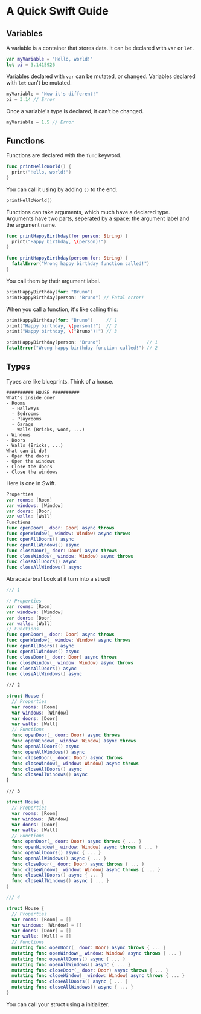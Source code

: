 # A Quick Swift Guide

## Variables

A variable is a container that stores data. It can be declared with `var` or `let`.

```swift
var myVariable = "Hello, world!"
let pi = 3.1415926
```

Variables declared with `var` can be mutated, or changed. Variables declared with `let` can't be mutated.

```swift
myVariable = "Now it's different!"
pi = 3.14 // Error
```

Once a variable's type is declared, it can't be changed.

```swift
myVariable = 1.5 // Error
```

## Functions

Functions are declared with the `func` keyword.

```swift
func printHelloWorld() {
  print("Hello, world!")
}
```

You can call it using by adding `()` to the end.

```swift
printHelloWorld()
```

Functions can take arguments, which much have a declared type. Arguments have two parts, seperated by a space: the argument label and the argument name.

```swift
func printHappyBirthday(for person: String) {
  print("Happy birthday, \(person)!")
}

func printHappyBirthday(person for: String) {
  fatalError("Wrong happy birthday function called!")
}
```

You call them by their argument label.

```swift
printHappyBirthday(for: "Bruno")
printHappyBirthday(person: "Bruno") // Fatal error!
```

When you call a function, it's like calling this:

```swift
printHappyBirthday(for: "Bruno")     // 1
print("Happy birthday, \(person)!")  // 2
print("Happy birthday, \("Bruno")!") // 3

printHappyBirthday(person: "Bruno")                 // 1
fatalError("Wrong happy birthday function called!") // 2
```

## Types

Types are like blueprints. Think of a house.

```
########## HOUSE ##########
What's inside one?
- Rooms
  - Hallways
  - Bedrooms
  - Playrooms
  - Garage
  - Walls (Bricks, wood, ...)
- Windows
- Doors
- Walls (Bricks, ...)
What can it do?
- Open the doors
- Open the windows
- Close the doors
- Close the windows
```

Here is one in Swift.

```swift
Properties
var rooms: [Room]
var windows: [Window]
var doors: [Door]
var walls: [Wall]
Functions
func openDoor(_ door: Door) async throws
func openWindow(_ window: Window) async throws
func openAllDoors() async
func openAllWindows() async
func closeDoor(_ door: Door) async throws
func closeWindow(_ window: Window) async throws
func closeAllDoors() async
func closeAllWindows() async
```

Abracadarbra! Look at it turn into a struct!

```swift
/// 1

// Properties
var rooms: [Room]
var windows: [Window]
var doors: [Door]
var walls: [Wall]
// Functions
func openDoor(_ door: Door) async throws
func openWindow(_ window: Window) async throws
func openAllDoors() async
func openAllWindows() async
func closeDoor(_ door: Door) async throws
func closeWindow(_ window: Window) async throws
func closeAllDoors() async
func closeAllWindows() async

/// 2

struct House {
  // Properties
  var rooms: [Room]
  var windows: [Window]
  var doors: [Door]
  var walls: [Wall]
  // Functions
  func openDoor(_ door: Door) async throws
  func openWindow(_ window: Window) async throws
  func openAllDoors() async
  func openAllWindows() async
  func closeDoor(_ door: Door) async throws
  func closeWindow(_ window: Window) async throws
  func closeAllDoors() async
  func closeAllWindows() async
}

/// 3

struct House {
  // Properties
  var rooms: [Room]
  var windows: [Window]
  var doors: [Door]
  var walls: [Wall]
  // Functions
  func openDoor(_ door: Door) async throws { ... }
  func openWindow(_ window: Window) async throws { ... }
  func openAllDoors() async { ... }
  func openAllWindows() async { ... }
  func closeDoor(_ door: Door) async throws { ... }
  func closeWindow(_ window: Window) async throws { ... }
  func closeAllDoors() async { ... }
  func closeAllWindows() async { ... }
}

/// 4

struct House {
  // Properties
  var rooms: [Room] = []
  var windows: [Window] = []
  var doors: [Door] = []
  var walls: [Wall] = []
  // Functions
  mutating func openDoor(_ door: Door) async throws { ... }
  mutating func openWindow(_ window: Window) async throws { ... }
  mutating func openAllDoors() async { ... }
  mutating func openAllWindows() async { ... }
  mutating func closeDoor(_ door: Door) async throws { ... }
  mutating func closeWindow(_ window: Window) async throws { ... }
  mutating func closeAllDoors() async { ... }
  mutating func closeAllWindows() async { ... }
}
```

You can call your struct using a initializer.
